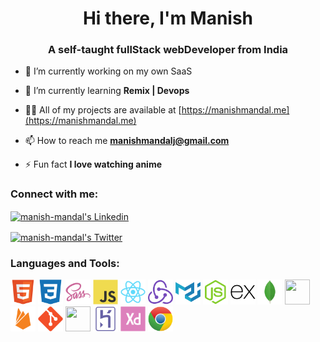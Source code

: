 <h1 align="center">Hi there, I'm Manish</h1>
<h3 align="center">A self-taught fullStack webDeveloper from India</h3>

- 🔭 I’m currently working on my own SaaS

- 🌱 I’m currently learning **Remix | Devops**

- 👨‍💻 All of my projects are available at [https://manishmandal.me](https://manishmandal.me)

- 📫 How to reach me **manishmandalj@gmail.com**


- ⚡ Fun fact **I love watching anime**

<h3 align="left">Connect with me:</h3>
<p align="left">
<a href="https://linkedin.com/in/manish-mandal" rel="noreferrer" target="_blank"><img align="center" src="https://cdn.jsdelivr.net/npm/simple-icons@3.0.1/icons/linkedin.svg" alt="manish-mandal's Linkedin" height="30" width="40" /></a>
</p>

<p align="left">
<a href="https://twitter.com/manishjmandal" rel="noreferrer" target="_blank"><img align="center" src="https://cdn.jsdelivr.net/npm/simple-icons@3.0.1/icons/twitter.svg" alt="manish-mandal's Twitter" height="30" width="40" /></a>
</p>

<h3 align="left">Languages and Tools:</h3>
<p align="left"> 
 <img src="https://raw.githubusercontent.com/devicons/devicon/master/icons/html5/html5-original.svg" alt="" width="40" height="40"/>
 <img src="https://raw.githubusercontent.com/devicons/devicon/master/icons/css3/css3-plain.svg" alt="" width="40" height="40"/>
 <img src="https://raw.githubusercontent.com/devicons/devicon/2809b567852a4648062a2d3e7c1c531367458c0b/icons/sass/sass-original.svg" alt="" width="40" height="40"/>
 <img src="https://raw.githubusercontent.com/devicons/devicon/master/icons/javascript/javascript-original.svg" alt="" width="40" height="40"/>
 <img src="https://raw.githubusercontent.com/devicons/devicon/2809b567852a4648062a2d3e7c1c531367458c0b/icons/react/react-original.svg" alt="" width="40" height="40"/>
 <img src="https://raw.githubusercontent.com/devicons/devicon/2809b567852a4648062a2d3e7c1c531367458c0b/icons/redux/redux-original.svg" alt="" width="40" height="40"/>
 <img src="https://raw.githubusercontent.com/devicons/devicon/2809b567852a4648062a2d3e7c1c531367458c0b/icons/materialui/materialui-original.svg" alt="" width="40" height="40"/>
 <img src="https://raw.githubusercontent.com/devicons/devicon/2809b567852a4648062a2d3e7c1c531367458c0b/icons/nodejs/nodejs-original.svg" alt="" width="40" height="40"/>
 <img src="https://raw.githubusercontent.com/devicons/devicon/2809b567852a4648062a2d3e7c1c531367458c0b/icons/express/express-original.svg" alt="" width="40" height="40"/>
 <img src="https://raw.githubusercontent.com/devicons/devicon/2809b567852a4648062a2d3e7c1c531367458c0b/icons/mongodb/mongodb-original.svg" alt="" width="40" height="40"/>
 <img src="https://res.cloudinary.com/vastia/image/upload/v1615998801/portfolio/TechStack/jwt_xq9lcl.png" alt="" width="40" height="40"/>
 <img src="https://raw.githubusercontent.com/devicons/devicon/2809b567852a4648062a2d3e7c1c531367458c0b/icons/firebase/firebase-plain.svg" alt="" width="40" height="40"/>
 <img src="https://raw.githubusercontent.com/devicons/devicon/2809b567852a4648062a2d3e7c1c531367458c0b/icons/git/git-original.svg" alt="" width="40" height="40"/>
 <img src="https://res.cloudinary.com/vastia/image/upload/v1615998803/portfolio/TechStack/vs-code_qywr62.png" alt="" width="40" height="40"/>
 <img src="https://raw.githubusercontent.com/devicons/devicon/2809b567852a4648062a2d3e7c1c531367458c0b/icons/heroku/heroku-original.svg" alt="" width="40" height="40"/>
 <img src="https://raw.githubusercontent.com/devicons/devicon/2809b567852a4648062a2d3e7c1c531367458c0b/icons/xd/xd-plain.svg" alt="" width="40" height="40"/>
 <img src="https://raw.githubusercontent.com/devicons/devicon/2809b567852a4648062a2d3e7c1c531367458c0b/icons/chrome/chrome-original.svg" alt="" width="40" height="40"/>
 </p>

<p><img align="left" src="https://github-readme-stats.vercel.app/api/top-langs?username=manishmandal02&show_icons=true&locale=en&layout=compact" alt="" /></p>

<br>
<br>

<p><img align="center" src="https://github-readme-stats.vercel.app/api?username=manishmandal02&show_icons=true&locale=en&hide=contribs&count_private=true&show_icons=true" alt="" /></p>
